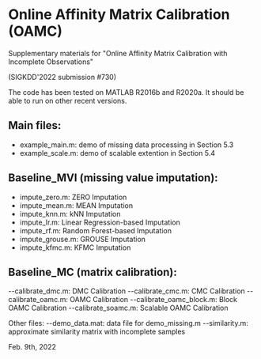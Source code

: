 # Online Affinity Matrix Calibration (OAMC)

Supplementary materials for "Online Affinity Matrix Calibration with Incomplete Observations"

(SIGKDD'2022 submission #730)

The code has been tested on MATLAB R2016b and R2020a. It should be able to run on other recent versions.

## Main files:

- example_main.m: demo of missing data processing in Section 5.3
- example_scale.m: demo of scalable extention in Section 5.4

## Baseline_MVI (missing value imputation):

- impute_zero.m: ZERO Imputation 
- impute_mean.m: MEAN Imputation
- impute_knn.m: kNN Imputation
- impute_lr.m: Linear Regression-based Imputation
- impute_rf.m: Random Forest-based Imputation
- impute_grouse.m: GROUSE Imputation
- impute_kfmc.m: KFMC Imputation

## Baseline_MC (matrix calibration):
--calibrate_dmc.m: DMC Calibration
--calibrate_cmc.m: CMC Calibration
--calibrate_oamc.m: OAMC Calibration
--calibrate_oamc_block.m: Block OAMC Calibration
--calibrate_soamc.m: Scalable OAMC Calibration

Other files:
--demo_data.mat: data file for demo_missing.m
--similarity.m: approximate similarity matrix with incomplete samples


Feb. 9th, 2022
